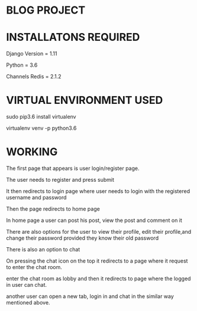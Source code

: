 # BLOG PROJECT

# INSTALLATONS REQUIRED

Django Version = 1.11

Python = 3.6

Channels Redis = 2.1.2


# VIRTUAL ENVIRONMENT USED

sudo pip3.6 install virtualenv

virtualenv venv -p python3.6

# WORKING

The first page that appears is user login/register page.

The user needs to register and press submit

It then redirects to login page where user needs to login with the registered username and password

Then the page redirects to home page

In home page a user can post his post, view the post and comment on it

There are also options for the user to view their profile, edit their profile,and change their password provided they know their old password

There is also an option to chat 

On pressing the chat icon on the top it redirects to a page where it request to enter the chat room. 

enter the chat room as lobby and then it redirects to page where the logged in user can chat.

another user can open a new tab, login in and chat in the similar way mentioned above.

